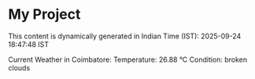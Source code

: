 # My Project

This content is dynamically generated in Indian Time (IST): 2025-09-24 18:47:48 IST


Current Weather in Coimbatore:
Temperature: 26.88 °C
Condition: broken clouds
